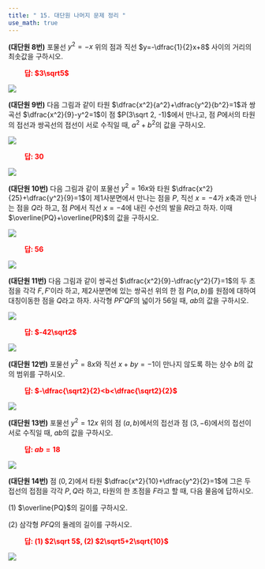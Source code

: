 ```yaml
---
title: " 15. 대단원 나머지 문제 정리 "
use_math: true
---
```


**(대단원 8번)** 포물선 $y^2=-x$ 위의 점과 직선 $y=-\dfrac{1}{2}x+8$ 사이의 거리의 최솟값을 구하시오.

**<span style="color: red;">$\qquad$답: $3\sqrt5$</span>**

<img src="/assets/Pasted image 20240416112602.png"/>

**(대단원 9번)** 다음 그림과 같이 타원 $\dfrac{x^2}{a^2}+\dfrac{y^2}{b^2}=1$과 쌍곡선 $\dfrac{x^2}{9}-y^2=1$이 점 $P(3\sqrt 2, -1)$에서 만나고, 점 $P$에서의 타원의 접선과 쌍곡선의 접선이 서로 수직일 때, $a^2+b^2$의 값을 구하시오.

<img src="/assets/Pasted image 20240313152016.png"/>

**<span style="color: red;">$\qquad$답: $30$</span>**

<img src="/assets/Pasted image 20240416112615.png"/>

**(대단원 10번)** 다음 그림과 같이 포물선 $y^2=16x$와 타원 $\dfrac{x^2}{25}+\dfrac{y^2}{9}=1$이 제1사분면에서 만나는 점을 $P$, 직선 $x=-4$가 $x$축과 만나는 점을 $Q$라 하고, 점 $P$에서 직선 $x=-4$에 내린 수선의 발을 $R$라고 하자. 이때 $\overline{PQ}+\overline{PR}$의 값을 구하시오.

<img src="/assets/Pasted image 20240313152137.png"/>

**<span style="color: red;">$\qquad$답: $56$</span>**

<img src="/assets/Pasted image 20240416112626.png"/>

**(대단원 11번)** 다음 그림과 같이 쌍곡선 $\dfrac{x^2}{9}-\dfrac{y^2}{7}=1$의 두 초점을 각각 $F, F'$이라 하고, 제2사분면에 있는 쌍곡선 위의 한 점 $P(a, b)$를 원점에 대하여 대칭이동한 점을 $Q$라고 하자. 사각형 $PF'QF$의 넓이가 56일 때, $ab$의 값을 구하시오.

<img src="/assets/Pasted image 20240313153304.png"/>

**<span style="color: red;">$\qquad$답: $-42\sqrt2$</span>**

<img src="/assets/Pasted image 20240416112636.png"/>

**(대단원 12번)** 포물선 $y^2=8x$와 직선 $x+by=-1$이 만나지 않도록 하는 상수 $b$의 값의 범위를 구하시오.

**<span style="color: red;">$\qquad$답: $-\dfrac{\sqrt2}{2}<b<\dfrac{\sqrt2}{2}$</span>**

<img src="/assets/Pasted image 20240416112647.png"/>

**(대단원 13번)** 포물선 $y^2=12x$ 위의 점 $(a, b)$에서의 접선과 점 $(3, -6)$에서의 접선이 서로 수직일 때, $ab$의 값을 구하시오.

**<span style="color: red;">$\qquad$답: $ab=18$</span>**

<img src="/assets/Pasted image 20240416112656.png"/>

**(대단원 14번)** 점 $(0, 2)$에서 타원 $\dfrac{x^2}{10}+\dfrac{y^2}{2}=1$에 그은 두 접선의 접점을 각각 $P, Q$라 하고, 타원의 한 초점을 $F$라고 할 때, 다음 물음에 답하시오.

(1) $\overline{PQ}$의 길이를 구하시오.

(2) 삼각형 $PFQ$의 둘레의 길이를 구하시오.

**<span style="color: red;">$\qquad$답: (1) $2\sqrt 5$, (2) $2\sqrt5+2\sqrt{10}$</span>**

<img src="/assets/Pasted image 20240416112707.png"/>